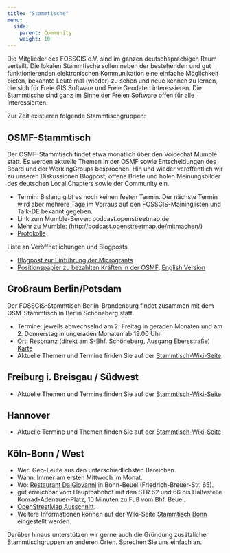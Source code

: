```yaml
---
title: "Stammtische"
menu:
  side:
    parent: Community
    weight: 10
---
```


Die Mitglieder des FOSSGIS e.V. sind im ganzen deutschsprachigen Raum verteilt. Die lokalen Stammtische sollen neben der bestehenden und gut funktionierenden elektronischen Kommunikation eine einfache Möglichkeit bieten, bekannte Leute mal (wieder) zu sehen und neue kennen zu lernen, die sich für Freie GIS Software und Freie Geodaten interessieren. Die Stammtische sind ganz im Sinne der Freien Software offen für alle Interessierten.

Zur Zeit existieren folgende Stammtischgruppen:

## OSMF-Stammtisch

Der OSMF-Stammtisch findet etwa monatlich über den Voicechat Mumble statt. Es werden aktuelle Themen in der OSMF sowie Entscheidungen des Board und der WorkingGroups besprochen. Hin und wieder veröffentlich wir zu unseren Diskussionen Blogpost, offene Briefe und  holen Meinungsbilder des deutschen Local Chapters sowie der Community ein.

* Termin: Bislang gibt es noch keinen festen Termin. Der nächste Termin wird aber mehrere Tage im Vorraus auf den FOSSGIS-Maininglisten und Talk-DE bekannt gegeben.
* Link zum Mumble-Server: podcast.openstreetmap.de
* Mehr zu Mumble: (http://podcast.openstreetmap.de/mitmachen/)
* [Protokolle](https://www.fossgis.de/wiki/FOSSGIS-OSMF-Stammtisch)

Liste an Veröffnetlichungen und Blogposts

* [Blogpost zur Einführung der Microgrants](https://blog.openstreetmap.de/blog/2020/04/foerderprogramm-der-openstreetmap-foundation/)
* [Positionspapier zu bezahlten Kräften in der OSMF](/community/bezahlte_kraefte), [English Version](/community/bezahlte_kraefte_en)

## Großraum Berlin/Potsdam

Der FOSSGIS-Stammtisch Berlin-Brandenburg findet zusammen mit dem OSM-Stammtisch in Berlin Schöneberg statt.

* Termine: jeweils abwechselnd am 2\. Freitag in geraden Monaten und am 2\. Donnerstag in ungeraden Monaten ab 19.00 Uhr
* Ort: Resonanz (direkt am S-Bhf. Schöneberg, Ausgang Ebersstraße)  
    [Karte](https://www.openstreetmap.org/?mlat=52.47923&mlon=13.34968#map=18/52.47923/13.34968)
* Aktuelle Themen und Termine finden Sie auf der [Stammtisch-Wiki-Seite](https://wiki.openstreetmap.org/wiki/Berlin/Stammtisch).

## Freiburg i. Breisgau / Südwest

* Aktuelle Themen und Termine finden Sie auf der [Stammtisch-Wiki-Seite](https://www.fossgis.de/wiki/Stammtisch_Freiburg)

## Hannover

* Aktuelle Termine und Themen finden Sie auf der [Stammtisch-Wiki-Seite](https://wiki.openstreetmap.org/wiki/Stammtisch_Hannover)

## Köln-Bonn / West

* Wer: Geo-Leute aus den unterschiedlichsten Bereichen.
* Wann: Immer am ersten Mittwoch im Monat.
* Wo: [Restaurant Da Giovanni](http://www.dagiovanni-bonn.de/) in Bonn-Beuel (Friedrich-Breuer-Str. 65).
* gut erreichbar vom Hauptbahnhof mit den STR 62 und 66 bis Haltestelle Konrad-Adenauer-Platz, 10 Minuten zu Fuß vom Bhf. Beuel.
* [OpenStreetMap Ausschnitt](https://nominatim.openstreetmap.org/details.php?place_id=11659711).
* Weitere Informationen können auf der Wiki-Seite [Stammtisch Bonn](https://www.fossgis.de/wiki/Stammtisch_Bonn) eingestellt werden.

Darüber hinaus unterstützen wir gerne auch die Gründung zusätzlicher Stammtischgruppen an anderen Orten. Sprechen Sie uns einfach an.
